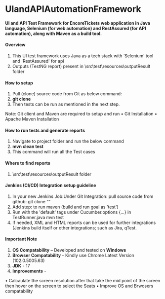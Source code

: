 # UIandAPIAutomationFramework

<h4>UI and API Test Framework for EncoreTickets web application in Java language, Selenium (for web automation) and RestAssured (for API automation), along with Maven as a build tool.</h4>

<h4>Overview</h4>

1. This UI test framework uses Java as a tech stack with ‘Selenium’ tool and 'RestAssured' for api
2. Outputs (TestNG report) present in \src\test\resources\outputResult folder

<h4>How to setup</h4>

1. Pull (clone) source code from Git as below command:
2. **git clone** 
3. Then tests can be run as mentioned in the next step.

Note: Git client and Maven are required to setup and run
•	Git Installation
•	Apache Maven Installation

<h4>How to run tests and generate reports</h4>

1. Navigate to project folder and run the below command 
2. **mvn clean test**
3. This command will run all the Test cases 


<h4>Where to find reports</h4>

1. \src\test\resources\outputResult folder

<h4>Jenkins (CI/CD) Integration setup guideline</h4>

1. In your new Jenkins Job:Under Git Integration: pull source code from github: git clone “”
2. Add step: to run maven (build and run goal as 'test')
3. Run with the 'default' tags under Cucumber.options {...} in TestRunner.java mvn test 
4. If needed, XML and HTML reports can be used for further integrations (Jenkins build itself or other integrations; such as Jira, qTest.
  


<h4>Important Note</h4>

1. **OS Compatability** – Developed and tested on **Windows**
2. **Browser Compatability** - Kindly use Chrome Latest Version (102.0.5005.63)
3. **JDK** - 17
4. **Improvements** - 

• Calcaulate the screen resolution after that take the mid point of the screen then hover on the screen to select the Seats
• Improve OS and Brwosers compatability 
